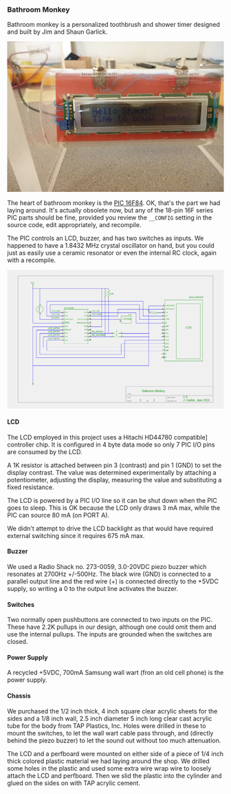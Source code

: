 ﻿### Bathroom Monkey

Bathroom monkey is a personalized toothbrush and shower timer
designed and built by Jim and Shaun Garlick.

![](https://github.com/garlick/brmonkey/blob/master/doc/P1010733_small.PNG)

The heart of bathroom monkey is the
[PIC 16F84](http://ww1.microchip.com/downloads/en/devicedoc/30430c.pdf).
OK, that's the part we had laying around.  It's actually obsolete now,
but any of the 18-pin 16F series PIC parts should be fine, provided you
review the `__CONFIG` setting in the source code, edit appropriately,
and recompile.

The PIC controls an LCD, buzzer, and has two switches as inputs.
We happened to have a 1.8432 MHz crystal oscillator on hand, but you
could just as easily use a ceramic resonator or even the internal RC clock,
again with a recompile.

![](https://github.com/garlick/brmonkey/blob/master/doc/schematic.png)

#### LCD

The LCD employed in this project uses a Hitachi HD44780 compatible]
controller chip.  It is configured in 4 byte data mode so only 7 PIC I/O
pins are consumed by the LCD.

A 1K resistor is attached between pin 3 (contrast) and pin 1 (GND) to set
the display contrast.  The value was determined experimentally by attaching
a potentiometer, adjusting the display, measuring the value and substituting
a fixed resistance.

The LCD is powered by a PIC I/O line so it can be shut down when the PIC
goes to sleep.  This is OK because the LCD only draws 3 mA max, while
the PIC can source 80 mA (on PORT A).

We didn't attempt to drive the LCD backlight as that would have required
external switching since it requires 675 mA max.

#### Buzzer

We used a Radio Shack no. 273-0059, 3.0-20VDC piezo buzzer which resonates
at 2700Hz +/-500Hz.  The black wire (GND) is connected to a parallel output
line and the red wire (+) is connected directly to the +5VDC supply, so
writing a 0 to the output line activates the buzzer.

#### Switches

Two normally open pushbuttons are connected to two inputs on the PIC.
These have 2.2K pullups in our design, although one could omit them and
use the internal pullups.  The inputs are grounded when the switches are
closed.

#### Power Supply

A recycled +5VDC, 700mA Samsung wall wart (fron an old cell phone) is
the power supply.

#### Chassis

We purchased the 1/2 inch thick, 4 inch square clear acrylic sheets for the
sides and a 1/8 inch wall, 2.5 inch diameter 5 inch long clear cast acrylic
tube for the body from TAP Plastics, Inc.  Holes were drilled in these to
mount the switches, to let the wall wart cable pass through, and (directly
behind the piezo buzzer) to let the sound out without too much attenuation.

The LCD and a perfboard were mounted on either side of a piece of 1/4 inch
thick colored plastic material we had laying around the shop.  We drilled
some holes in the plastic and used some extra wire wrap wire to loosely
attach the LCD and perfboard.  Then we slid the plastic into the cylinder
and glued on the sides on with TAP acrylic cement.
